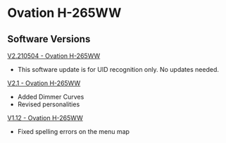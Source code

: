 # Ovation H-265WW

## Software Versions

[V2.210504 - Ovation H-265WW](https://github.com/Chauvet-Pro/OVATIONH265WWBLK/blob/d52197ad6124f5d2d72ae954951f4bc9c83c9361/firmware/V2.210504.zip)
- This software update is for UID recognition only. No updates needed.

[V2.1 - Ovation H-265WW](https://github.com/Chauvet-Pro/OVATIONH265WWBLK/blob/d52197ad6124f5d2d72ae954951f4bc9c83c9361/firmware/V2.1.zip)
- Added Dimmer Curves
- Revised personalities

[V1.12 - Ovation H-265WW](https://github.com/Chauvet-Pro/OVATIONH265WWBLK/blob/d52197ad6124f5d2d72ae954951f4bc9c83c9361/firmware/V1.12.zip)
- Fixed spelling errors on the menu map
